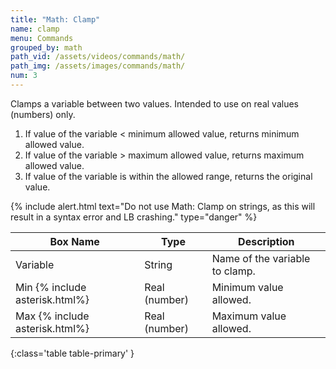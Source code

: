 ```yaml
---
title: "Math: Clamp"
name: clamp
menu: Commands
grouped_by: math
path_vid: /assets/videos/commands/math/
path_img: /assets/images/commands/math/
num: 3
---
```


Clamps a variable between two values. Intended to use on real values (numbers) only.

1. If value of the variable < minimum allowed value, returns minimum allowed value.
2. If value of the variable > maximum allowed value, returns maximum allowed value.
3. If value of the variable is within the allowed range, returns the original value.

{% include alert.html text="Do not use Math: Clamp on strings, as this will result in a syntax error and LB crashing." type="danger" %}  

| Box Name | Type | Description | 
|-------|--------|--------
| Variable | String | Name of the variable to clamp. |
| Min {% include asterisk.html%} | Real (number) | Minimum value allowed.|
| Max {% include asterisk.html%}| Real (number) | Maximum value allowed.
{:class='table table-primary' }










